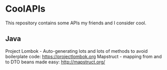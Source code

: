 # CoolAPIs
This repository contains some APIs my friends and I consider cool.

## Java
Project Lombok - Auto-generating lots and lots of methods to avoid boilerplate code: https://projectlombok.org
Mapstruct - mapping from and to DTO beans made easy: http://mapstruct.org/
